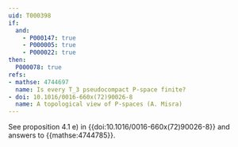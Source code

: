 ```yaml
---
uid: T000398
if:
  and:
    - P000147: true
    - P000005: true
    - P000022: true
then:
  P000078: true
refs:
- mathse: 4744697
  name: Is every T_3 pseudocompact P-space finite?
- doi: 10.1016/0016-660x(72)90026-8
  name: A topological view of P-spaces (A. Misra)
---
```


See proposition 4.1 e) in {{doi:10.1016/0016-660x(72)90026-8}} and answers to {{mathse:4744785}}.


